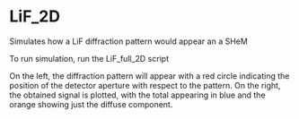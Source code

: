# LiF_2D
Simulates how a LiF diffraction pattern would appear an a SHeM

To run simulation, run the LiF_full_2D script

On the left, the diffraction pattern will appear with a red circle indicating the position of the detector aperture with respect to the pattern. On the right, the obtained signal is plotted, with the total appearing in blue and the orange showing just the diffuse component. 
